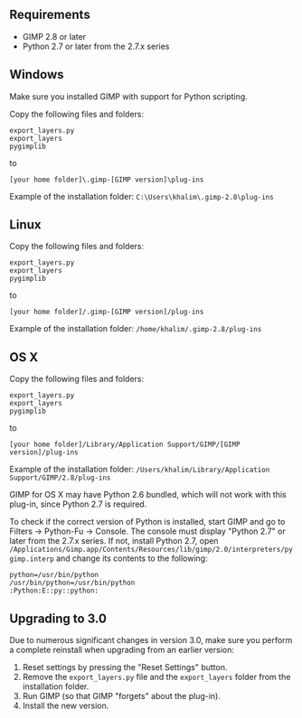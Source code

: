 Requirements
------------

* GIMP 2.8 or later
* Python 2.7 or later from the 2.7.x series


Windows
-------

Make sure you installed GIMP with support for Python scripting.

Copy the following files and folders:

    export_layers.py
    export_layers
    pygimplib

to

    [your home folder]\.gimp-[GIMP version]\plug-ins

Example of the installation folder: `C:\Users\khalim\.gimp-2.8\plug-ins`


Linux
-----

Copy the following files and folders:

    export_layers.py
    export_layers
    pygimplib

to

    [your home folder]/.gimp-[GIMP version]/plug-ins

Example of the installation folder: `/home/khalim/.gimp-2.8/plug-ins`


OS X
----

Copy the following files and folders:

    export_layers.py
    export_layers
    pygimplib

to

    [your home folder]/Library/Application Support/GIMP/[GIMP version]/plug-ins

Example of the installation folder:
`/Users/khalim/Library/Application Support/GIMP/2.8/plug-ins`

GIMP for OS X may have Python 2.6 bundled, which will not work with this
plug-in, since Python 2.7 is required.

To check if the correct version of Python is installed, start GIMP and go to
Filters -> Python-Fu -> Console. The console must display "Python 2.7" or later
from the 2.7.x series. If not, install Python 2.7, open
`/Applications/Gimp.app/Contents/Resources/lib/gimp/2.0/interpreters/pygimp.interp`
and change its contents to the following:

    python=/usr/bin/python
    /usr/bin/python=/usr/bin/python
    :Python:E::py::python:


Upgrading to 3.0
----------------

Due to numerous significant changes in version 3.0, make sure you perform a
complete reinstall when upgrading from an earlier version:

1. Reset settings by pressing the "Reset Settings" button.
2. Remove the `export_layers.py` file and the `export_layers` folder from the
installation folder.
3. Run GIMP (so that GIMP "forgets" about the plug-in).
4. Install the new version.
